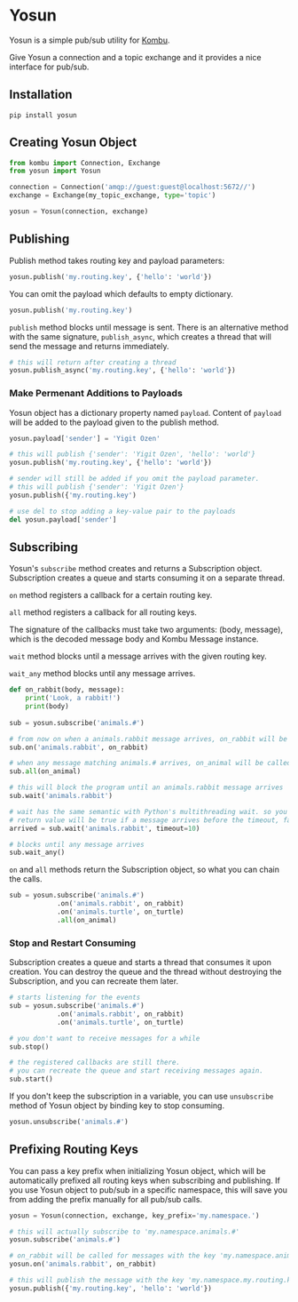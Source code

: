 # Yosun

Yosun is a simple pub/sub utility for [Kombu]. 

Give Yosun a connection and a topic exchange and it provides a nice interface for pub/sub. 

## Installation

```
pip install yosun
```

## Creating Yosun Object

```python
from kombu import Connection, Exchange
from yosun import Yosun

connection = Connection('amqp://guest:guest@localhost:5672//')
exchange = Exchange(my_topic_exchange, type='topic')

yosun = Yosun(connection, exchange)
```

## Publishing

Publish method takes routing key and payload parameters:

```python
yosun.publish('my.routing.key', {'hello': 'world'})
```

You can omit the payload which defaults to empty dictionary.

```python
yosun.publish('my.routing.key')
```

`publish` method blocks until message is sent. There is an alternative method with the same signature, 
`publish_async`, which creates a thread that will send the message and returns immediately.

```python
# this will return after creating a thread  
yosun.publish_async('my.routing.key', {'hello': 'world'})  
```

### Make Permenant Additions to Payloads

Yosun object has a dictionary property named `payload`. Content of `payload` will be added
to the payload given to the publish method.

```python
yosun.payload['sender'] = 'Yigit Ozen'

# this will publish {'sender': 'Yigit Ozen', 'hello': 'world'}
yosun.publish('my.routing.key', {'hello': 'world'})

# sender will still be added if you omit the payload parameter. 
# this will publish {'sender': 'Yigit Ozen'}
yosun.publish({'my.routing.key')

# use del to stop adding a key-value pair to the payloads
del yosun.payload['sender']
```

## Subscribing

Yosun's `subscribe` method creates and returns a Subscription object. Subscription creates a 
queue and starts consuming it on a separate thread. 

`on` method registers a callback for a certain routing key.
 
`all` method registers a callback for all routing keys.

The signature of the callbacks must take two arguments: (body, message), which is the decoded message body and Kombu Message instance.

`wait` method blocks until a message arrives with the given routing key.

`wait_any` method blocks until any message arrives.

```python
def on_rabbit(body, message):
    print('Look, a rabbit!')
    print(body)
    
sub = yosun.subscribe('animals.#')

# from now on when a animals.rabbit message arrives, on_rabbit will be called
sub.on('animals.rabbit', on_rabbit)

# when any message matching animals.# arrives, on_animal will be called
sub.all(on_animal)

# this will block the program until an animals.rabbit message arrives
sub.wait('animals.rabbit')

# wait has the same semantic with Python's multithreading wait. so you can pass a timeout.
# return value will be true if a message arrives before the timeout, false otherwise
arrived = sub.wait('animals.rabbit', timeout=10)

# blocks until any message arrives
sub.wait_any()
```

`on` and `all` methods return the Subscription object, so what you can chain the calls.

```python
sub = yosun.subscribe('animals.#')
            .on('animals.rabbit', on_rabbit)
            .on('animals.turtle', on_turtle)
            .all(on_animal)
```

### Stop and Restart Consuming

Subscription creates a queue and starts a thread that consumes it upon creation.
You can destroy the queue and the thread without destroying the Subscription, and you can recreate them later.

```python
# starts listening for the events
sub = yosun.subscribe('animals.#')
            .on('animals.rabbit', on_rabbit)
            .on('animals.turtle', on_turtle)

# you don't want to receive messages for a while
sub.stop()

# the registered callbacks are still there.
# you can recreate the queue and start receiving messages again.
sub.start()
```

If you don't keep the subscription in a variable, you can use `unsubscribe` method of Yosun object by binding key 
to stop consuming.

```python
yosun.unsubscribe('animals.#')
```

## Prefixing Routing Keys

You can pass a key prefix when initializing Yosun object, which will be automatically prefixed all routing keys 
when subscribing and publishing. If you use Yosun object to pub/sub in a specific namespace, this will save you 
from adding the prefix manually for all pub/sub calls.

```python
yosun = Yosun(connection, exchange, key_prefix='my.namespace.')

# this will actually subscribe to 'my.namespace.animals.#'
yosun.subscribe('animals.#')

# on_rabbit will be called for messages with the key 'my.namespace.animals.rabbit'
yosun.on('animals.rabbit', on_rabbit)

# this will publish the message with the key 'my.namespace.my.routing.key'
yosun.publish({'my.routing.key', 'hello': 'world'})
```



[Kombu]: https://github.com/celery/kombu